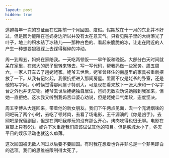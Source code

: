 ```yaml
---
layout: post
hidden: true
---
```


逃避每年一次的签证而在过期前一个月回国、度假。假期放在十一月的东北并不好过，但是因为能陪在爸妈身边所以并没有太在意天气。只看见院子里的大树落光了叶子，地上的积水结了冰碴儿——那种白色的、看起来脆脆的冰，让走在附近的人产生一种想要狠狠踩上去踩得稀碎的冲动。

周一到周五，妈妈在家陪我。一天吃两顿饭——早午饭和晚饭。大部分白天时间就呆在家里，在诺大的房子里转来转去，写一写代码，帮我妈做一些家务。周五周六，一家人开车去了趟姥姥家。姥爷去世后，姥爷曾经住的南屋里的家具被重新摆放了一下。从我有记忆起，我很抗拒进入那间房屋。里面不仅是姥爷的卧室，还是他的写字间。小时候觉得那间屋子特别大，可是现在看来放下一张大床和一个写字台之外也并无它物。姥爷去世后姥姥独自居住，爸妈无数次劝说她搬到我家来，但她一直拒绝。这次我又听到我妈苦口婆心劝说，但是姥姥口气柔软，态度坚决。

周五李博从大连回来，带着他的新女朋友。我们下午两点见面，去一个充满烟味的网吧玩了两个小时，去吃了顿烤肉，去看了场电影，王千源演的《你是凶手》。去网吧是保留剧目，但是在网吧我却玩的没有那么开心。烤肉吃得也很无聊。电影在豆瓣上只有6分。或许下次重逢我们应该试试其他的项目。但是鲅城太小了，冬天平日的娱乐活动也就这么单薄。

这次回国被无数人问过以后要不要回国。有时我在想着也许并非总是一个非黑即白的选项。我们的思维被限制得太死了。